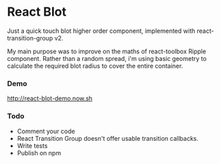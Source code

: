 # React Blot

Just a quick touch blot higher order component, implemented with react-transition-group v2.

My main purpose was to improve on the maths of react-toolbox Ripple component. Rather than a random spread, i'm using basic geometry to calculate the required blot radius to cover the entire container.

### Demo

http://react-blot-demo.now.sh

### Todo

- Comment your code
- React Transition Group doesn't offer usable transition callbacks.
- Write tests
- Publish on npm
